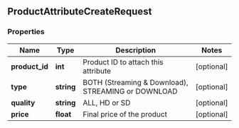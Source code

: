 ## ProductAttributeCreateRequest

### Properties
Name | Type | Description | Notes
------------ | ------------- | ------------- | -------------
**product_id** | **int** | Product ID to attach this attribute | [optional] 
**type** | **string** | BOTH (Streaming &amp; Download), STREAMING or DOWNLOAD | [optional] 
**quality** | **string** | ALL, HD or SD | [optional] 
**price** | **float** | Final price of the product | [optional] 


